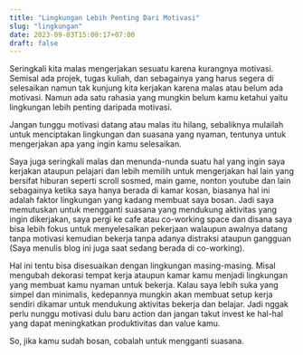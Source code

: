 ```yaml
---
title: "Lingkungan Lebih Penting Dari Motivasi"
slug: "lingkungan"
date: 2023-09-03T15:00:17+07:00
draft: false
---
```


Seringkali kita malas mengerjakan sesuatu karena kurangnya motivasi. Semisal ada projek, tugas kuliah, dan sebagainya yang harus segera di selesaikan namun tak kunjung kita kerjakan karena malas atau belum ada motivasi. Namun ada satu rahasia yang mungkin belum kamu ketahui yaitu lingkungan lebih penting daripada motivasi.

Jangan tunggu motivasi datang atau malas itu hilang, sebaliknya mulailah untuk menciptakan lingkungan dan suasana yang nyaman, tentunya untuk mengerjakan apa yang ingin kamu selesaikan.

Saya juga seringkali malas dan menunda-nunda suatu hal yang ingin saya kerjakan ataupun pelajari dan lebih memilih untuk mengerjakan hal lain yang bersifat hiburan seperti scroll sosmed, main game, nonton youtube dan lain sebagainya ketika saya hanya berada di kamar kosan, biasanya hal ini adalah faktor lingkungan yang kadang membuat saya bosan. Jadi saya memutuskan untuk mengganti suasana yang mendukung aktivitas yang ingin dikerjakan, saya pergi ke cafe atau co-working space dan disana saya bisa lebih fokus untuk menyelesaikan pekerjaan walaupun awalnya datang tanpa motivasi kemudian bekerja tanpa adanya distraksi ataupun gangguan (Saya menulis blog ini juga saat sedang berada di co-working).

Hal ini tentu bisa disesuaikan dengan lingkungan masing-masing. Misal mengubah dekorasi tempat kerja ataupun kamar kamu menjadi lingkungan yang membuat kamu nyaman untuk bekerja. Kalau saya lebih suka yang simpel dan minimalis, kedepannya mungkin akan membuat setup kerja sendiri dikamar untuk mendukung aktivitas bekerja dan belajar. Jadi nggak perlu nunggu motivasi dulu baru action dan jangan takut invest ke hal-hal yang dapat meningkatkan produktivitas dan value kamu.

So, jika kamu sudah bosan, cobalah untuk mengganti suasana.
